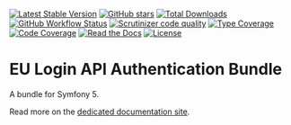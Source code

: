 [![Latest Stable Version](https://img.shields.io/packagist/v/ecphp/eu-login-api-authentication-bundle.svg?style=flat-square)](https://packagist.org/packages/ecphp/eu-login-api-authentication-bundle)
 [![GitHub stars](https://img.shields.io/github/stars/ecphp/eu-login-api-authentication-bundle.svg?style=flat-square)](https://packagist.org/packages/ecphp/eu-login-api-authentication-bundle)
 [![Total Downloads](https://img.shields.io/packagist/dt/ecphp/eu-login-api-authentication-bundle.svg?style=flat-square)](https://packagist.org/packages/ecphp/eu-login-api-authentication-bundle)
 [![GitHub Workflow Status](https://img.shields.io/github/workflow/status/ecphp/eu-login-api-authentication-bundle/Continuous%20Integration/master?style=flat-square)](https://github.com/ecphp/eu-login-api-authentication-bundle/actions)
 [![Scrutinizer code quality](https://img.shields.io/scrutinizer/quality/g/ecphp/eu-login-api-authentication-bundle/master.svg?style=flat-square)](https://scrutinizer-ci.com/g/ecphp/eu-login-api-authentication-bundle/?branch=master)
 [![Type Coverage](https://shepherd.dev/github/ecphp/eu-login-api-authentication-bundle/coverage.svg)](https://shepherd.dev/github/ecphp/eu-login-api-authentication-bundle)
 [![Code Coverage](https://img.shields.io/scrutinizer/coverage/g/ecphp/eu-login-api-authentication-bundle/master.svg?style=flat-square)](https://scrutinizer-ci.com/g/ecphp/eu-login-api-authentication-bundle/?branch=master)
 [![Read the Docs](https://img.shields.io/readthedocs/ecphp-eu-login-api-authentication-bundle?style=flat-square)](https://ecphp-eu-login-api-authentication-bundle.readthedocs.io/)
 [![License](https://img.shields.io/packagist/l/ecphp/eu-login-api-authentication-bundle.svg?style=flat-square)](https://packagist.org/packages/ecphp/eu-login-api-authentication-bundle)

# EU Login API Authentication Bundle

A bundle for Symfony 5.

Read more on the [dedicated documentation site][http readthedocs].

[http wso2 website]: https://wso2.com/
[http readthedocs]: https://ecphp-eu-login-api-authentication-bundle.readthedocs.io/
